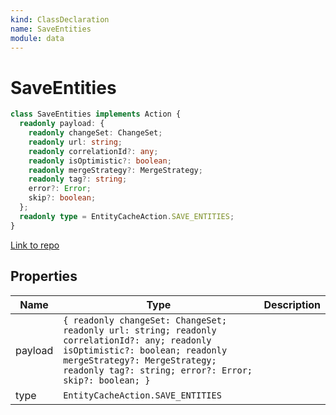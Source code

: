 ```yaml
---
kind: ClassDeclaration
name: SaveEntities
module: data
---
```


# SaveEntities

```ts
class SaveEntities implements Action {
  readonly payload: {
    readonly changeSet: ChangeSet;
    readonly url: string;
    readonly correlationId?: any;
    readonly isOptimistic?: boolean;
    readonly mergeStrategy?: MergeStrategy;
    readonly tag?: string;
    error?: Error;
    skip?: boolean;
  };
  readonly type = EntityCacheAction.SAVE_ENTITIES;
}
```

[Link to repo](https://github.com/ngrx/platform/blob/master/modules/data/src/actions/entity-cache-action.ts#L118-L142)

## Properties

| Name    | Type                                                                                                                                                                                                                    | Description |
| ------- | ----------------------------------------------------------------------------------------------------------------------------------------------------------------------------------------------------------------------- | ----------- |
| payload | `{ readonly changeSet: ChangeSet; readonly url: string; readonly correlationId?: any; readonly isOptimistic?: boolean; readonly mergeStrategy?: MergeStrategy; readonly tag?: string; error?: Error; skip?: boolean; }` |             |
| type    | `EntityCacheAction.SAVE_ENTITIES`                                                                                                                                                                                       |             |
